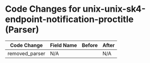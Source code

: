 # Code Changes for unix-unix-sk4-endpoint-notification-proctitle (Parser)

| Code Change | Field Name | Before | After |
|-------------|------------|--------|-------|
| removed_parser | N/A |  | N/A |